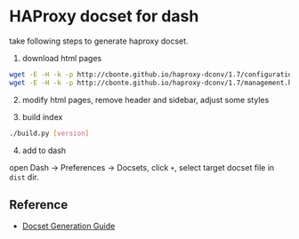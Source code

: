 # HAProxy docset for dash

take following steps to generate haproxy docset.

1. download html pages

```bash
wget -E -H -k -p http://cbonte.github.io/haproxy-dconv/1.7/configuration.html
wget -E -H -k -p http://cbonte.github.io/haproxy-dconv/1.7/management.html
```

2. modify html pages, remove header and sidebar, adjust some styles

3. build index

```bash
./build.py [version]
```

4. add to dash

open Dash -> Preferences -> Docsets, click `+`, select target docset file in `dist` dir.

## Reference

- [Docset Generation Guide](https://kapeli.com/docsets#dashDocset)
